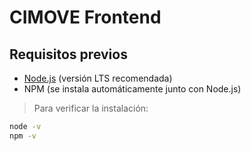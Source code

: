 # CIMOVE Frontend

## Requisitos previos
- [Node.js](https://nodejs.org/) (versión LTS recomendada)
- NPM (se instala automáticamente junto con Node.js)

> Para verificar la instalación:
```bash
node -v
npm -v

